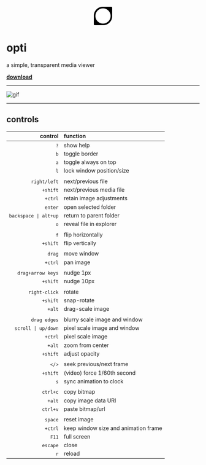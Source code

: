 <p align="center">
    <img src="https://raw.githubusercontent.com/torcado194/opti/master/icon-dark.png" alt="icon" width="48"/>
</p>

# opti

a simple, transparent media viewer

 **[download](https://github.com/torcado194/opti/releases)**

------

<img src="https://raw.githubusercontent.com/torcado194/opti/master/screenshots/opti1.gif" alt="gif"/>


------

## controls

|             control | function                                |
|--------------------:|:----------------------------------------|
|                  `?`| show help                               |
|                  `b`| toggle border                           |
|                  `a`| toggle always on top                    |
|                  `l`| lock window position/size               |
|                     |                                         |
|         `right/left`| next/previous file                      |
|             `+shift`| next/previous media file                |
|              `+ctrl`|   retain image adjustments              |
|              `enter`| open selected folder                    |
|`backspace \| alt+up`| return to parent folder                 |
|                  `o`| reveal file in explorer                 |
|                     |                                         |
|                  `f`| flip horizontally                       |
|             `+shift`| flip vertically                         |
|                     |                                         |
|               `drag`| move window                             |
|              `+ctrl`| pan image                               |
|                     |                                         |
|    `drag+arrow keys`| nudge 1px                               |
|             `+shift`| nudge 10px                              |
|                     |                                         |
|        `right-click`| rotate                                  |
|             `+shift`|   snap-rotate                           |
|               `+alt`| drag-scale image                        |
|                     |                                         |
|         `drag edges`| blurry scale image and window           |
|  `scroll \| up/down`| pixel scale image and window            |
|              `+ctrl`| pixel scale image                       |
|               `+alt`|   zoom from center                      |
|             `+shift`| adjust opacity                          |
|                     |                                         |
|                `</>`| seek previous/next frame                |
|             `+shift`|   (video) force 1/60th second           |
|                  `s`| sync animation to clock                 |
|                     |                                         |
|             `ctrl+c`| copy bitmap                             |
|               `+alt`| copy image data URI                     |
|             `ctrl+v`| paste bitmap/url                        |
|                     |                                         |
|              `space`| reset image                             |
|              `+ctrl`|   keep window size and animation frame  |
|                `F11`|   full screen                           |
|             `escape`| close                                   |
|                  `r`| reload                                  |
